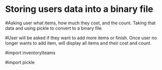 # Storing users data into a binary file

#Asking user what items, how much they cost, and the count. Taking that data and using pickle to convert to a binary file.

#User will be asked if they want to add more items or finish. Once user no longer wants to add item, will display all items and their cost and count. 

#import inventoryIteams

#import pickle

